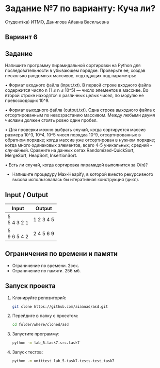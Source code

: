 # Задание №7 по варианту: Куча ли?
Студент(ка) ИТМО, Данилова Айаана Васильевна

## Вариант 6

## Задание 

Напишите программу пирамидальной сортировки на Python для последовательности в убывающем порядке. Проверьте ее, создав несколько рандомных
массивов, подходящих под параметры:

• Формат входного файла (input.txt). В первой строке входного файла содержится число n (1 ≤ n ≤ 10^5) — число элементов в массиве. Во второй
строке находятся n различных целых чисел, по модулю не превосходящих 10^9.


• Формат выходного файла (output.txt). Одна строка выходного файла с отсортированным по невозрастанию массивом. Между любыми двумя числами
должен стоять ровно один пробел.

• Для проверки можно выбрать случай, когда сортируется массив размера 10^3, 10^4, 10^5 чисел порядка 10^9, отсортированных в обратном порядке; когда массив уже отсортирован в нужном порядке; когда много одинаковых
элементов, всего 4-5 уникальных; средний - случайный. Сравните на данных
сетах Randomized-QuickSort, MergeSort, HeapSort, InsertionSort.

• Есть ли случай, когда сортировка пирамидой выполнится за O(n)? 

* Напишите процедуру Max-Heapify, в которой вместо рекурсивного вызова
использовалась бы итеративная конструкция (цикл).


## Input / Output 

| Input             | Output    |
|-------------------|-----------|
| 5 <br/> 5 4 3 2 1 | 1 2 3 4 5 |
| 5 <br/> 9 6 5 4 2 | 2 4 5 6 9 |

## Ограничения по времени и памяти

- Ограничение по времени. 2сек.
- Ограничение по памяти. 256 мб.


## Запуск проекта
1. Клонируйте репозиторий:
   ```bash
   git clone https://github.com/aiaanad/asd.git
   ```
2. Перейдите в папку с проектом:
   ```bash
   cd folder/where/cloned/asd
   ```
3. Запустите программу:
   ```bash
   python -m lab_5.task7.src.task7
   ```

4. Запуск тестов:
   ```bash
   python -m unittest lab_5.task7.tests.test_task7
   ```
